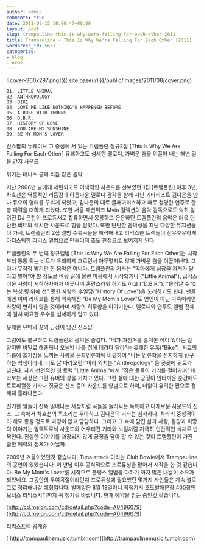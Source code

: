 ```yaml
---
author: admin
comments: true
date: 2011-08-15 18:00:47+00:00
layout: post
slug: trampauline-this-is-why-were-falling-for-each-other-2011
title: Trampauline - This Is Why We're Falling For Each Other (2011)
wordpress_id: 5671
categories:
- blog
- news
---
```


![cover-300x297.png]({{ site.baseurl }}/public/images/2011/08/cover.png)

    
    01. LITTLE ANIMAL
    02. ANTHROPOLOGY
    03. BIKE
    04. LOVE ME LIKE NOTHING'S HAPPENED BEFORE
    05. A ROSE WITH THORNS
    06. D.B.R.
    07. HISTORY OF LOVE
    08. YOU ARE MY SUNSHINE
    09. BE MY MOM'S LOVER







<div class="message">신스팝의 뉴웨이브 그 중심에 서 있는 트램폴린 정규2집 [This Is Why We Are Falling For Each Other] 유쾌하고도 섬세한 멜로디, 가벼운 춤을 이끌어 내는 해변 일몰 간지 사운드

튀기는 테니스 공의 리듬 같은 음악

지난 2008년 발매돼 세련되고도 이색적인 사운드를 선보였던 1집 [트램폴린] 이후 3년, 차효선은 역동적인 리듬감과 아름다운 멜로디 감각을 함께 지닌 기타리스트 김나은을 만나 듀오의 형태를 꾸리게 되었고, 김나은의 때로 글래머러스하고 때로 청명한 연주로 한층 매력을 더하게 되었다. 또한 서울 패션위크 Mvio 컬렉션의 음악 감독으로도 익히 알려진 DJ 은천이 프로듀서로 합류하면서 몽롱하고 은은하던 트램폴린의 음악은 더욱 탄탄한 비트와 섹시한 사운드로 힘을 얻었다. 또한 탄탄한 음악성을 지닌 다양한 뮤지션들이 가세, 트램폴린의 2집 앨범 수록곡들을 해석해내고 리믹스한 트랙들이 전무후무하게 아티스틱한 리믹스 앨범으로 만들어져 초도 한정으로 보여지게 된다.

트램폴린의 두 번째 정규앨범 [This Is Why We Are Falling For Each Other]는 시작부터 통통 튀는 비트가 유쾌하게 흐르면서 아무렇지도 않게 가벼운 춤을 이끌어낸다. 그러나 무작정 밝기만 한 음악은 아니다. 트램폴린의 가사는 "악마에게 심장을 가져가 달라고 빌어"야 할 정도로 벼랑 끝에 몰린 마음에서 시작되거나 ("Little Animal"), 급작스러운 사랑이 시작하자마자 어긋나며 혼란스러워 하기도 하고 ("D.B.R."), "물러날 수 없는 복싱 링 위에 선" 듯한 사랑의 후일담("History Of Love")을 노래하기도 한다. 팬들에겐 이미 라이브를 통해 익숙해진 "Be My Mom's Lover"도 연인이 아닌 가족이라면 사랑이 변하지 않을 것이라며 사랑의 허무함을 이야기한다. 멜로디와 연주도 앨범 전체에 걸쳐 미묘한 우수를 섬세하게 담고 있다.

유쾌한 유머와 삶의 긍정이 담긴 신스팝

그럼에도 불구하고 트램폴린의 음악은 즐겁다. "네가 자전거를 훔쳐본 적이 있다는 걸 알지만 비밀로 해줄테니 오늘밤 나를 집에 데려다 달라"는 유쾌한 유혹("Bike"), 서로의 다름에 호기심을 느끼는 사랑을 문화인류학에 비유하여 "나는 인류학을 진지하게 탐구하는 학생이라네, 너도 날 따라오렴!"이라 외치는 "Anthropology" 등 곳곳에 위트가 넘친다. 자기 선언적인 첫 트랙 "Little Animal"에서 "작은 동물이 거리를 걸어가며" 바라보는 세상은 그런 유머의 창을 거치고 있다. 그런 삶에 대한 긍정이 안타까운 순간에도 트로피컬한 기타나 짓궂은 신스 등의 사운드를 양념으로 하여, 더없이 유려한 팝으로 정제돼 흘러나온다.

신기한 일들이 잔뜩 일어나는 세상처럼 곡들을 둘러싸는 독특하고 다채로운 사운드의 신스. 그 속에서 차효선의 목소리는 우아하고 김나은의 기타는 침착하다. 차라리 중성적이라 해도 좋을 정도로 과장이 없고 담담하다. 그리고 그 속에 담긴 삶과 사랑, 갈망과 희망의 이야기는 일렉트로닉 사운드와 어우러진 기타와 보컬처럼 지극히 인간적인 색채로 반짝인다. 진실한 이야기를 과장되지 않게 긍정을 담아 할 수 있는 것이 트램폴린이 가진 쿨한 매력의 정체가 아닐까.
</div>






2009년 겨울이었던것 같습니다. Tuna attack 이라는 Club Bowie에서 Trampauline의 공연이 있었습니다. 이 만남 이후 공식적으로 프로듀싱을 맡아서 시작을 한 것 같습니다. Be My Mom's Lover를 시작으로 풀랭스 앨범을 다하기 까지 많은 나날이 소요가 되었네요. 그동안의 우여곡절이라던지 프로듀싱에 필요했던 몇가지 사안들은 계속 블로그로 정리해나갈 예정입니다. 발매일은 8월 18일이니 꼭챙겨서 초도발매분량 400장인 보너스 리믹스시디까지 꼭 챙기길 바랍니다. 현재 예약을 받는 중인것 같습니다.

[http://cd.melon.com/cd/detail.php?code=A0496079](http://cd.melon.com/cd/detail.php?code=A0496079)

리믹스트랙 공개중

[ http://trampaulinemusic.tumblr.com](http://trampaulinemusic.tumblr.com)
